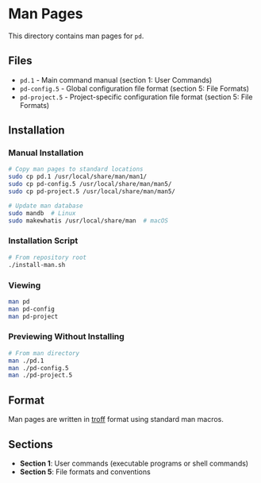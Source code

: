 # Man Pages

This directory contains man pages for `pd`.

## Files

- `pd.1` - Main command manual (section 1: User Commands)
- `pd-config.5` - Global configuration file format (section 5: File Formats)
- `pd-project.5` - Project-specific configuration file format (section 5: File Formats)

## Installation

### Manual Installation

```bash
# Copy man pages to standard locations
sudo cp pd.1 /usr/local/share/man/man1/
sudo cp pd-config.5 /usr/local/share/man/man5/
sudo cp pd-project.5 /usr/local/share/man/man5/

# Update man database
sudo mandb  # Linux
sudo makewhatis /usr/local/share/man  # macOS
```

### Installation Script

```bash
# From repository root
./install-man.sh
```

### Viewing

```bash
man pd
man pd-config
man pd-project
```

### Previewing Without Installing

```bash
# From man directory
man ./pd.1
man ./pd-config.5
man ./pd-project.5
```

## Format

Man pages are written in [troff](https://www.gnu.org/software/groff/manual/) format using standard man macros.

## Sections

- **Section 1**: User commands (executable programs or shell commands)
- **Section 5**: File formats and conventions
